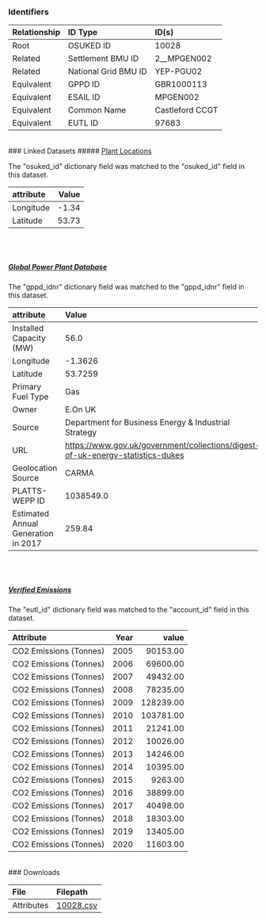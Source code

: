 ### Identifiers

| Relationship   | ID Type              | ID(s)           |
|:---------------|:---------------------|:----------------|
| Root           | OSUKED ID            | 10028           |
| Related        | Settlement BMU ID    | 2__MPGEN002     |
| Related        | National Grid BMU ID | YEP-PGU02       |
| Equivalent     | GPPD ID              | GBR1000113      |
| Equivalent     | ESAIL ID             | MPGEN002        |
| Equivalent     | Common Name          | Castleford CCGT |
| Equivalent     | EUTL ID              | 97683           |

<br>
### Linked Datasets
##### <a href="https://osuked.github.io/Power-Station-Dictionary/datasets/plant-locations">Plant Locations</a>



The "osuked_id" dictionary field was matched to the "osuked_id" field in this dataset.

| attribute   |   Value |
|:------------|--------:|
| Longitude   |   -1.34 |
| Latitude    |   53.73 |

<br><br>
##### <a href="https://osuked.github.io/Power-Station-Dictionary/datasets/global-power-plant-database">Global Power Plant Database</a>



The "gppd_idnr" dictionary field was matched to the "gppd_idnr" field in this dataset.

| attribute                           | Value                                                                          |
|:------------------------------------|:-------------------------------------------------------------------------------|
| Installed Capacity (MW)             | 56.0                                                                           |
| Longitude                           | -1.3626                                                                        |
| Latitude                            | 53.7259                                                                        |
| Primary Fuel Type                   | Gas                                                                            |
| Owner                               | E.On UK                                                                        |
| Source                              | Department for Business Energy & Industrial Strategy                           |
| URL                                 | https://www.gov.uk/government/collections/digest-of-uk-energy-statistics-dukes |
| Geolocation Source                  | CARMA                                                                          |
| PLATTS-WEPP ID                      | 1038549.0                                                                      |
| Estimated Annual Generation in 2017 | 259.84                                                                         |

<br><br>
##### <a href="https://osuked.github.io/Power-Station-Dictionary/datasets/verified-emissions">Verified Emissions</a>



The "eutl_id" dictionary field was matched to the "account_id" field in this dataset.

| Attribute              |   Year |     value |
|:-----------------------|-------:|----------:|
| CO2 Emissions (Tonnes) |   2005 |  90153.00 |
| CO2 Emissions (Tonnes) |   2006 |  69600.00 |
| CO2 Emissions (Tonnes) |   2007 |  49432.00 |
| CO2 Emissions (Tonnes) |   2008 |  78235.00 |
| CO2 Emissions (Tonnes) |   2009 | 128239.00 |
| CO2 Emissions (Tonnes) |   2010 | 103781.00 |
| CO2 Emissions (Tonnes) |   2011 |  21241.00 |
| CO2 Emissions (Tonnes) |   2012 |  10026.00 |
| CO2 Emissions (Tonnes) |   2013 |  14246.00 |
| CO2 Emissions (Tonnes) |   2014 |  10395.00 |
| CO2 Emissions (Tonnes) |   2015 |   9263.00 |
| CO2 Emissions (Tonnes) |   2016 |  38899.00 |
| CO2 Emissions (Tonnes) |   2017 |  40498.00 |
| CO2 Emissions (Tonnes) |   2018 |  18303.00 |
| CO2 Emissions (Tonnes) |   2019 |  13405.00 |
| CO2 Emissions (Tonnes) |   2020 |  11603.00 |


<br>
### Downloads


| File       | Filepath                                                                              |
|:-----------|:--------------------------------------------------------------------------------------|
| Attributes | [10028.csv](https://osuked.github.io/Power-Station-Dictionary/object_attrs/10028.csv) |
